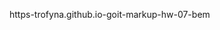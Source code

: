  https-trofyna.github.io-goit-markup-hw-07-bem


<!-- Structure for BEM -->

<!-- 
BLOCK 1 page-header
BLOCK 2  container
BLOCK 3 site-nav
  BLOCK 4.0  logo
        ELEM 4__1  logo__text  
             MODIFICATOR  4__1--1   logo__text--black
                            (old:logo-color-black)
             MODIFICATOR  4__1--2    logo__text--white   
                            (old:logo-color-white)
    ELEM 3__1  site-nav__links
                (old:links)
    ELEM 3__2   site-nav__item
             MODIFICATOR  3__2--1   site-nav__item--active
                (old:link-nav-index) in PORTF: link-nav
    ELEM 3__3   site-nav__item
            MODIFICATOR  3__3--1   site-nav__item--active
                (old:link-nav) in PORTF:  link-nav-portfolio
    ELEM 3__4   site-nav__item
                (old:link-nav)


BLOCK 5 auth-nav
    ELEM 5__1  auth-nav__links
                (old:a-mail)
    ELEM 5__2   auth-nav__img
             (old:icon-envelopehover-svg)
    ELEM 5__3  auth-nav__links
                (old:a-mail)
    ELEM 5__4   auth-nav__img
             (old:icon-mobile-svg)

 -->



